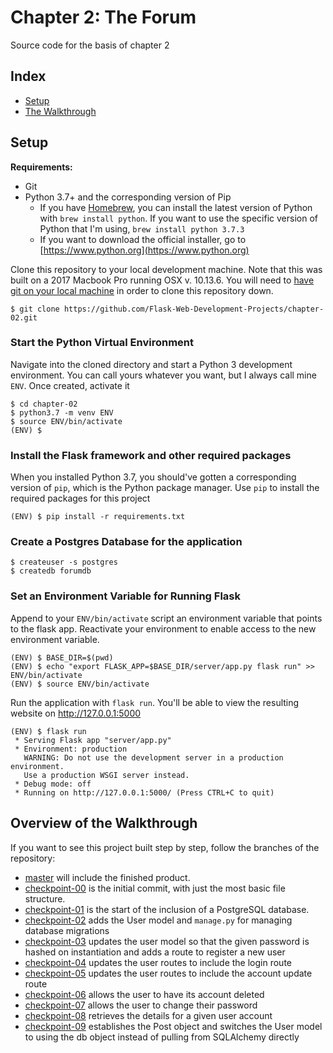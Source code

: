# Chapter 2: The Forum

Source code for the basis of chapter 2

## Index

- [Setup](#Setup)
- [The Walkthrough](#Overview-of-the-Walkthrough)

## Setup

**Requirements:**

- Git
- Python 3.7+ and the corresponding version of Pip
  - If you have [Homebrew](https://brew.sh/), you can install the latest version of Python with `brew install python`. If you want to use the specific version of Python that I'm using, `brew install python 3.7.3`
  - If you want to download the official installer, go to [https://www.python.org](https://www.python.org)

Clone this repository to your local development machine.
Note that this was built on a 2017 Macbook Pro running OSX v. 10.13.6.
You will need to [have git on your local machine](https://git-scm.com/downloads) in order to clone this repository down.

```
$ git clone https://github.com/Flask-Web-Development-Projects/chapter-02.git
```

### Start the Python Virtual Environment

Navigate into the cloned directory and start a Python 3 development environment.
You can call yours whatever you want, but I always call mine `ENV`.
Once created, activate it

```
$ cd chapter-02
$ python3.7 -m venv ENV
$ source ENV/bin/activate
(ENV) $
```

### Install the Flask framework and other required packages

When you installed Python 3.7, you should've gotten a corresponding version of `pip`, which is the Python package manager.
Use `pip` to install the required packages for this project

```
(ENV) $ pip install -r requirements.txt
```

### Create a Postgres Database for the application

```
$ createuser -s postgres
$ createdb forumdb
```

### Set an Environment Variable for Running Flask

Append to your `ENV/bin/activate` script an environment variable that points to the flask app.
Reactivate your environment to enable access to the new environment variable.

```
(ENV) $ BASE_DIR=$(pwd)
(ENV) $ echo "export FLASK_APP=$BASE_DIR/server/app.py flask run" >> ENV/bin/activate
(ENV) $ source ENV/bin/activate
```

Run the application with `flask run`.
You'll be able to view the resulting website on http://127.0.0.1:5000

```
(ENV) $ flask run
 * Serving Flask app "server/app.py"
 * Environment: production
   WARNING: Do not use the development server in a production environment.
   Use a production WSGI server instead.
 * Debug mode: off
 * Running on http://127.0.0.1:5000/ (Press CTRL+C to quit)
```

## Overview of the Walkthrough

If you want to see this project built step by step, follow the branches of the repository:

- [master](https://github.com/Flask-Web-Development-Projects/chapter-02/) will include the finished product.
- [checkpoint-00](https://github.com/Flask-Web-Development-Projects/chapter-02/tree/checkpoint-00) is the initial commit, with just the most basic file structure.
- [checkpoint-01](https://github.com/Flask-Web-Development-Projects/chapter-02/tree/checkpoint-01) is the start of the inclusion of a PostgreSQL database.
- [checkpoint-02](https://github.com/Flask-Web-Development-Projects/chapter-02/tree/checkpoint-02) adds the User model and `manage.py` for managing database migrations
- [checkpoint-03](https://github.com/Flask-Web-Development-Projects/chapter-02/tree/checkpoint-03) updates the user model so that the given password is hashed on instantiation and adds a route to register a new user
- [checkpoint-04](https://github.com/Flask-Web-Development-Projects/chapter-02/tree/checkpoint-04) updates the user routes to include the login route
- [checkpoint-05](https://github.com/Flask-Web-Development-Projects/chapter-02/tree/checkpoint-05) updates the user routes to include the account update route
- [checkpoint-06](https://github.com/Flask-Web-Development-Projects/chapter-02/tree/checkpoint-06) allows the user to have its account deleted
- [checkpoint-07](https://github.com/Flask-Web-Development-Projects/chapter-02/tree/checkpoint-07) allows the user to change their password
- [checkpoint-08](https://github.com/Flask-Web-Development-Projects/chapter-02/tree/checkpoint-08) retrieves the details for a given user account
- [checkpoint-09](https://github.com/Flask-Web-Development-Projects/chapter-02/tree/checkpoint-09) establishes the Post object and switches the User model to using the db object instead of pulling from SQLAlchemy directly